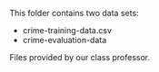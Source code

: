 This folder contains two data sets:

  - crime-training-data.csv
  - crime-evaluation-data

Files provided by our class professor.
